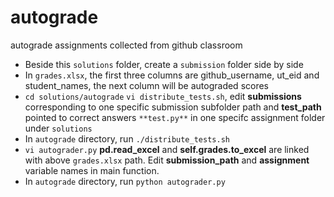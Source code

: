 # autograde
autograde assignments collected from github classroom

- Beside this `solutions` folder, create a `submission` folder side by side
- In `grades.xlsx`, the first three columns are github_username, ut_eid and student_names, the next column will be autograded scores
- `cd solutions/autograde` `vi distribute_tests.sh`, edit **submissions** corresponding to one specific submission subfolder path and **test_path** pointed to correct answers `**test.py**` in one specifc assignment folder under `solutions`
- In `autograde` directory, run `./distribute_tests.sh`
- `vi autograder.py` **pd.read_excel** and **self.grades.to_excel** are linked with above `grades.xlsx` path. Edit **submission_path** and **assignment** variable names in main function.
- In `autograde` directory, run `python autograder.py`
